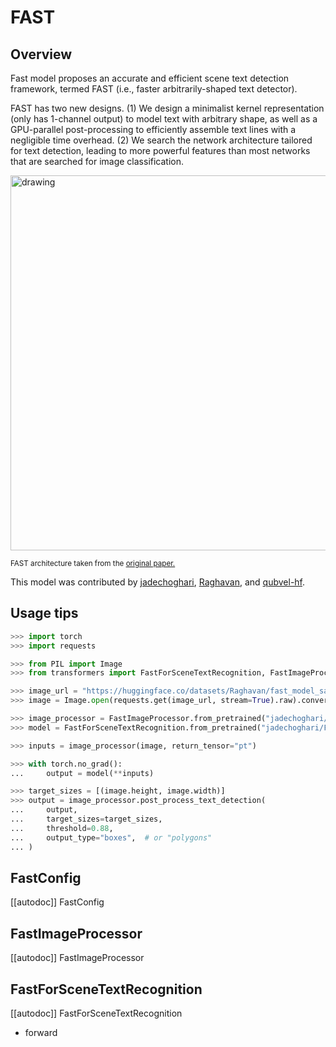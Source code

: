 <!--Copyright 2025 The HuggingFace Team. All rights reserved.

Licensed under the Apache License, Version 2.0 (the "License"); you may not use this file except in compliance with
the License. You may obtain a copy of the License at

http://www.apache.org/licenses/LICENSE-2.0

Unless required by applicable law or agreed to in writing, software distributed under the License is distributed on
an "AS IS" BASIS, WITHOUT WARRANTIES OR CONDITIONS OF ANY KIND, either express or implied. See the License for the
specific language governing permissions and limitations under the License.

⚠️ Note that this file is in Markdown but contain specific syntax for our doc-builder (similar to MDX) that may not be
rendered properly in your Markdown viewer.

-->

# FAST

## Overview

Fast model proposes an accurate and efficient scene text detection framework, termed FAST (i.e., faster 
arbitrarily-shaped text detector). 

FAST has two new designs. (1) We design a minimalist kernel representation (only has 1-channel output) to model text 
with arbitrary shape, as well as a GPU-parallel post-processing to efficiently assemble text lines with a negligible 
time overhead. (2) We search the network architecture tailored for text detection, leading to more powerful features 
than most networks that are searched for image classification.

<img src="https://huggingface.co/datasets/huggingface/documentation-images/resolve/main/transformers/model_doc/fast_architecture.png"
alt="drawing" width="600"/>

<small> FAST architecture taken from the <a href="https://arxiv.org/abs/2111.02394">original paper.</a> </small>

This model was contributed by [jadechoghari](https://huggingface.co/jadechoghari), [Raghavan](https://huggingface.co/Raghavan), and [qubvel-hf](https://huggingface.co/qubvel-hf).

## Usage tips 
```py
>>> import torch
>>> import requests

>>> from PIL import Image
>>> from transformers import FastForSceneTextRecognition, FastImageProcessor

>>> image_url = "https://huggingface.co/datasets/Raghavan/fast_model_samples/resolve/main/img657.jpg"
>>> image = Image.open(requests.get(image_url, stream=True).raw).convert("RGB")

>>> image_processor = FastImageProcessor.from_pretrained("jadechoghari/FAST-tiny-model")
>>> model = FastForSceneTextRecognition.from_pretrained("jadechoghari/FAST-tiny-model")

>>> inputs = image_processor(image, return_tensor="pt")

>>> with torch.no_grad():
...     output = model(**inputs)

>>> target_sizes = [(image.height, image.width)]
>>> output = image_processor.post_process_text_detection(
...     output,
...     target_sizes=target_sizes,
...     threshold=0.88,
...     output_type="boxes",  # or "polygons"
... )
```

## FastConfig

[[autodoc]] FastConfig

## FastImageProcessor

[[autodoc]] FastImageProcessor

## FastForSceneTextRecognition

[[autodoc]] FastForSceneTextRecognition
- forward
